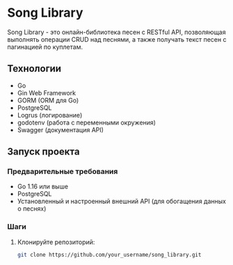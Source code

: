 # Song Library

Song Library - это онлайн-библиотека песен с RESTful API, позволяющая выполнять операции CRUD над песнями, а также получать текст песен с пагинацией по куплетам.

## Технологии

- Go
- Gin Web Framework
- GORM (ORM для Go)
- PostgreSQL
- Logrus (логирование)
- godotenv (работа с переменными окружения)
- Swagger (документация API)

## Запуск проекта

### Предварительные требования

- Go 1.16 или выше
- PostgreSQL
- Установленный и настроенный внешний API (для обогащения данных о песнях)

### Шаги

1. Клонируйте репозиторий:

   ```bash
   git clone https://github.com/your_username/song_library.git
